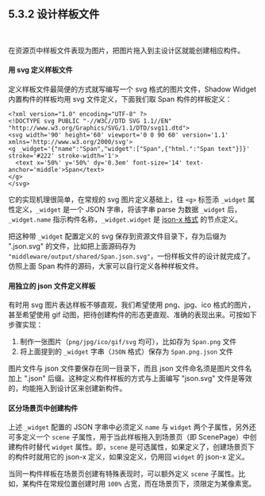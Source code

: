5.3.2 设计样板文件
--------------

&nbsp;

在资源页中样板文件表现为图片，把图片拖入到主设计区就能创建相应构件。

#### 用 svg 定义样板文件

定义样板文件最简便的方式就写编写一个 svg 格式的图片文件，Shadow Widget 内置构件的样板均用 svg 文件定义，下面我们取 Span 构件的样板定义：

```
<?xml version="1.0" encoding="UTF-8" ?>
<!DOCTYPE svg PUBLIC "-//W3C//DTD SVG 1.1//EN" "http://www.w3.org/Graphics/SVG/1.1/DTD/svg11.dtd">
<svg width='90' height='60' viewport='0 0 90 60' version='1.1' xmlns='http://www.w3.org/2000/svg'>
<g _widget='{"name":"Span","widget":["Span",{"html.":"Span text"}]}' stroke='#222' stroke-width='1'>
  <text x='50%' y='50%' dy='0.3em' font-size='14' text-anchor='middle'>Span</text>
</g>
</svg>
```

它的实现机理很简单，在常规的 svg 图片定义基础上，往 `<g>` 标签添 `_widget` 属性定义，`_widget` 是一个 JSON 字串，将该字串 parse 为数据 `_widget` 后，`_widget.name` 指示构件名称，`_widget.widget` 是 [json-x 格式](#2.7.1.) 的节点定义。

把这种带 `_widget` 配置定义的 svg 保存到资源文件目录下，存为后缀为 ".json.svg" 的文件，比如把上面源码存为 `"middleware/output/shared/Span.json.svg"`，一份样板文件的设计就完成了。仿照上面 Span 构件的源码，大家可以自行定义各种样板文件。

#### 用独立的 json 文件定义样板 

有时用 svg 图片表达样板不够直观，我们希望使用 png、jpg、ico 格式的图片，甚至希望使用 gif 动图，把待创建构件的形态更直观、准确的表现出来。可按如下步骤实现： 

1. 制作一张图片（`png/jpg/ico/gif/svg` 均可），比如存为 `Span.png` 文件
2. 将上面提到的 `_widget` 字串（`JSON` 格式）保存为 `Span.png.json` 文件

图片文件与 json 文件要保存在同一目录下，而且 json 文件命名须是图片文件名加上 ".json" 后缀。这种定义构件样板的方式与上面编写 "json.svg" 文件是等效的，均能拖入到设计区来创建新构件。

#### 区分场景页中创建构件

上述 `_widget` 配置的 JSON 字串中必须定义 `name` 与 `widget` 两个子属性，另外还可多定义一个 `scene` 子属性，用于当此样板拖入到场景页（即 ScenePage）中创建构件时替代 `widget` 属性。即，`scene` 是可选属性，如果定义了，创建场景页下的构件时就用它的 json-x 定义，如果没定义，仍用回 `widget` 的 json-x 定义。

当同一构件样板在场景页创建有特殊表现时，可以额外定义 `scene` 子属性。比如，某构件在常规位置创建时用 `100%` 占宽，而在场景页下，须限定为某像素宽。

&nbsp;
